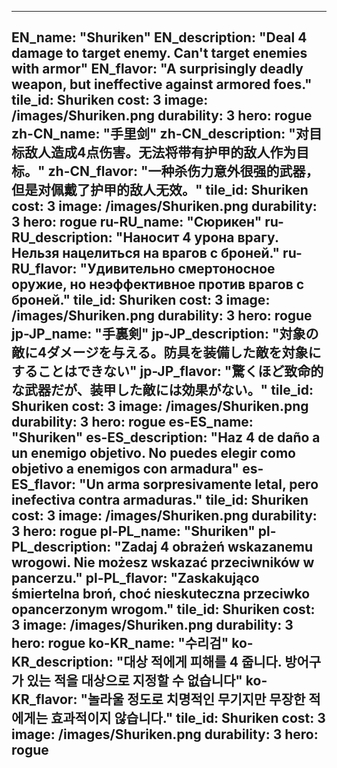 ---

EN_name: "Shuriken"
EN_description: "Deal 4 damage to target enemy.  Can't target enemies with armor"
EN_flavor: "A surprisingly deadly weapon, but ineffective against armored foes."
tile_id: Shuriken
cost: 3
image: /images/Shuriken.png
durability: 3
hero: rogue
zh-CN_name: "手里剑"
zh-CN_description: "对目标敌人造成4点伤害。无法将带有护甲的敌人作为目标。"
zh-CN_flavor: "一种杀伤力意外很强的武器，但是对佩戴了护甲的敌人无效。"
tile_id: Shuriken
cost: 3
image: /images/Shuriken.png
durability: 3
hero: rogue
ru-RU_name: "Сюрикен"
ru-RU_description: "Наносит 4 урона врагу. Нельзя нацелиться на врагов с броней."
ru-RU_flavor: "Удивительно смертоносное оружие, но неэффективное против врагов с броней."
tile_id: Shuriken
cost: 3
image: /images/Shuriken.png
durability: 3
hero: rogue
jp-JP_name: "手裏剣"
jp-JP_description: "対象の敵に4ダメージを与える。防具を装備した敵を対象にすることはできない"
jp-JP_flavor: "驚くほど致命的な武器だが、装甲した敵には効果がない。"
tile_id: Shuriken
cost: 3
image: /images/Shuriken.png
durability: 3
hero: rogue
es-ES_name: "Shuriken"
es-ES_description: "Haz 4 de daño a un enemigo objetivo. No puedes elegir como objetivo a enemigos con armadura"
es-ES_flavor: "Un arma sorpresivamente letal, pero inefectiva contra armaduras."
tile_id: Shuriken
cost: 3
image: /images/Shuriken.png
durability: 3
hero: rogue
pl-PL_name: "Shuriken"
pl-PL_description: "Zadaj 4 obrażeń wskazanemu wrogowi. Nie możesz wskazać przeciwników w pancerzu."
pl-PL_flavor: "Zaskakująco śmiertelna broń, choć nieskuteczna przeciwko opancerzonym wrogom."
tile_id: Shuriken
cost: 3
image: /images/Shuriken.png
durability: 3
hero: rogue
ko-KR_name: "수리검"
ko-KR_description: "대상 적에게 피해를 4 줍니다. 방어구가 있는 적을 대상으로 지정할 수 없습니다"
ko-KR_flavor: "놀라울 정도로 치명적인 무기지만 무장한 적에게는 효과적이지 않습니다."
tile_id: Shuriken
cost: 3
image: /images/Shuriken.png
durability: 3
hero: rogue
---